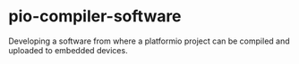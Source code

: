 # pio-compiler-software
Developing a software from where a platformio project can be compiled and uploaded to embedded devices.

